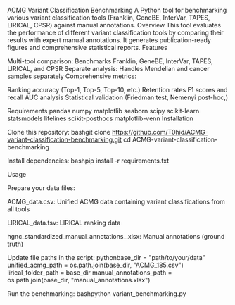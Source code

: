 ACMG Variant Classification Benchmarking
A Python tool for benchmarking various variant classification tools (Franklin, GeneBE, InterVar, TAPES, LIRICAL, CPSR) against manual annotations.
Overview
This tool evaluates the performance of different variant classification tools by comparing their results with expert manual annotations. It generates publication-ready figures and comprehensive statistical reports.
Features

Multi-tool comparison: Benchmarks Franklin, GeneBE, InterVar, TAPES, LIRICAL, and CPSR
Separate analysis: Handles Mendelian and cancer samples separately
Comprehensive metrics:

Ranking accuracy (Top-1, Top-5, Top-10, etc.)
Retention rates
F1 scores and recall
AUC analysis
Statistical validation (Friedman test, Nemenyi post-hoc,)



Requirements
pandas
numpy
matplotlib
seaborn
scipy
scikit-learn
statsmodels
lifelines
scikit-posthocs
matplotlib-venn
Installation

Clone this repository:
bashgit clone https://github.com/T0hid/ACMG-variant-classification-benchmarking.git
cd ACMG-variant-classification-benchmarking

Install dependencies:
bashpip install -r requirements.txt


Usage

Prepare your data files:

ACMG_data.csv:
Unified ACMG data containing variant classifications from all tools     
                                               
LIRICAL_data.tsv: 
LIRICAL ranking data

hgnc_standardized_manual_annotations_.xlsx: 
Manual annotations (ground truth)


Update file paths in the script:
pythonbase_dir = "path/to/your/data"
unified_acmg_path = os.path.join(base_dir, "ACMG_185.csv")
lirical_folder_path = base_dir
manual_annotations_path = os.path.join(base_dir, "manual_annotations.xlsx")

Run the benchmarking:
bashpython variant_benchmarking.py
